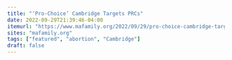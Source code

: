 ```yaml
---
title: "‘Pro-Choice’ Cambridge Targets PRCs"
date: 2022-09-29T21:39:46-04:00
itemurl: "https://www.mafamily.org/2022/09/29/pro-choice-cambridge-targets-prcs/"
sites: "mafamily.org"
tags: ["featured", "abortion", "Cambridge"]
draft: false
---
```


